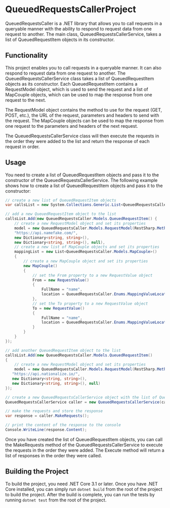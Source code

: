 
# QueuedRequestsCallerProject

QueuedRequestsCaller is a .NET library that allows you to call requests in a queryable manner with the ability to respond to request data from one request to another. The main class, QueuedRequestsCallerService, takes a list of QueuedRequestItem objects in its constructor.

## Functionality

This project enables you to call requests in a queryable manner. It can also respond to request data from one request to another. The QueuedRequestsCallerService class takes a list of QueuedRequestItem objects as its constructor. Each QueuedRequestItem contains a RequestModel object, which is used to send the request and a list of MapCouple objects, which can be used to map the response from one request to the next.

The RequestModel object contains the method to use for the request (GET, POST, etc.), the URL of the request, parameters and headers to send with the request. The MapCouple objects can be used to map the response from one request to the parameters and headers of the next request.

The QueuedRequestsCallerService class will then execute the requests in the order they were added to the list and return the response of each request in order.

## Usage

You need to create a list of QueuedRequestItem objects and pass it to the constructor of the QueuedRequestsCallerService. The following example shows how to create a list of QueuedRequestItem objects and pass it to the constructor:

```C#
// create a new list of QueuedRequestItem objects
var callsList = new System.Collections.Generic.List<QueuedRequestsCaller.Models.QueuedRequestItem>();

// add a new QueuedRequestItem object to the list
callsList.Add(new QueuedRequestsCaller.Models.QueuedRequestItem() { 
    // create a new RequestModel object and set its properties
    model = new QueuedRequestsCaller.Models.RequestModel(RestSharp.Method.Get,
    "https://api.namefake.com/", 
    new Dictionary<string, string>(),
    new Dictionary<string, string>(), null),
    // create a new list of MapCouple objects and set its properties
    mappingList = new List<QueuedRequestsCaller.Models.MapCouple>()
    {
        // create a new MapCouple object and set its properties
        new MapCouple()
        {
            // set the From property to a new RequestValue object
            From = new RequestValue()
            {
                FullName = "name",
                location = QueuedRequestsCaller.Enums.MappingValueLocation.Body
            },
            // set the To property to a new RequestValue object
            To = new RequestValue()
            {
                FullName = "name",
                location = QueuedRequestsCaller.Enums.MappingValueLocation.QueryParam
            }
        }
    }
});

// add another QueuedRequestItem object to the list
callsList.Add(new QueuedRequestsCaller.Models.QueuedRequestItem()
{
    // create a new RequestModel object and set its properties
    model = new QueuedRequestsCaller.Models.RequestModel(RestSharp.Method.Get,
   "https://api.nationalize.io/",
   new Dictionary<string, string>(),
   new Dictionary<string, string>(), null)
});

// create a new QueuedRequestsCallerService object with the list of QueuedRequestItem objects
QueuedRequestsCallerService caller = new QueuedRequestsCallerService(callsList);

// make the requests and store the response
var response = caller.MakeRequests();

// print the content of the response to the console
Console.WriteLine(response.Content);
```

Once you have created the list of QueuedRequestItem objects, you can call the MakeRequests method of the QueuedRequestsCallerService to execute the requests in the order they were added. The Execute method will return a list of responses in the order they were called.

## Building the Project

To build the project, you need .NET Core 3.1 or later. Once you have .NET Core installed, you can simply run `dotnet build` from the root of the project to build the project. After the build is complete, you can run the tests by running `dotnet test` from the root of the project.
